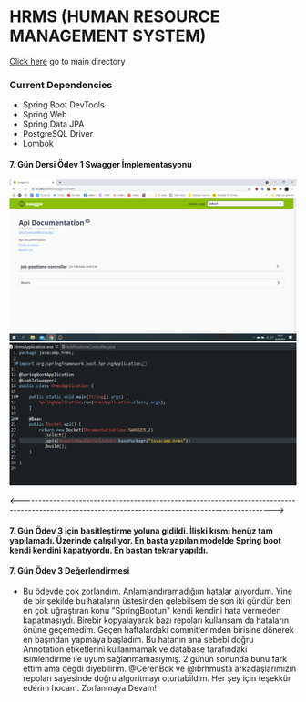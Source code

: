 # HRMS (HUMAN RESOURCE MANAGEMENT SYSTEM)

[Click here](https://github.com/TunahanTuna/HRMSProject/tree/master/hrms/src/main/java/javacamp/hrms) go to main directory


### Current Dependencies

* Spring Boot DevTools
* Spring Web
* Spring Data JPA
* PostgreSQL Driver
* Lombok


#### 7. Gün Dersi Ödev 1 Swagger İmplementasyonu

![UI](https://github.com/TunahanTuna/HRMSProject/blob/master/screen_shots/swagger_ui.png)
![App](https://github.com/TunahanTuna/HRMSProject/blob/master/screen_shots/swagger_app.png)

*<--------------------------------------------------------------------------------------------------------------------------------------------------->*
#### 7. Gün Ödev 3 için basitleştirme yoluna gidildi. İlişki kısmı henüz tam yapılamadı. Üzerinde çalışılıyor. En başta yapılan modelde Spring boot kendi kendini kapatıyordu. En baştan tekrar yapıldı.

#### 7. Gün Ödev 3 Değerlendirmesi

* Bu ödevde çok zorlandım. Anlamlandıramadığım hatalar alıyordum. Yine de bir şekilde bu hataların üstesinden gelebilsem de son iki gündür beni en çok uğraştıran konu "SpringBootun" kendi kendini hata vermeden kapatmasıydı. Birebir kopyalayarak bazı repoları kullansam da hataların önüne geçemedim. Geçen haftalardaki commitlerimden birisine dönerek en başından yapmaya başladım. Bu hatanın ana sebebi doğru Annotation etiketlerini kullanmamak ve database tarafındaki isimlendirme ile uyum sağlanmamasıymış. 2 günün sonunda bunu fark ettim ama değdi diyebilirim. @CerenBdk ve @ibrhmusta arkadaşlarımızın repoları sayesinde doğru algoritmayı oturtabildim. Her şey için teşekkür ederim hocam. Zorlanmaya Devam!
